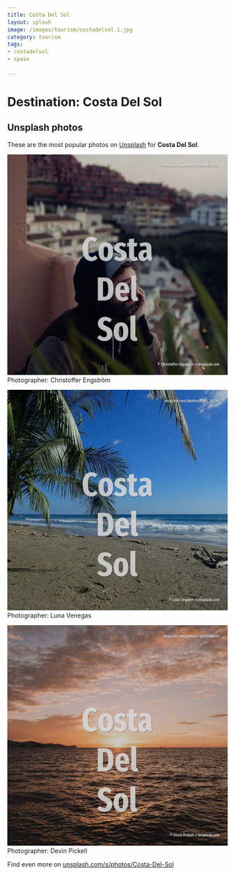 ```yaml
---
title: Costa Del Sol
layout: splash
image: /images/tourism/costadelsol.1.jpg
category: tourism
tags:
- costadelsol
- spain

---
```

# Destination: Costa Del Sol



 
## Unsplash photos
These are the most popular photos on [Unsplash](https://unsplash.com) for **Costa Del Sol**.
 
![Costa Del Sol](/images/tourism/costadelsol.1.jpg)
Photographer:  Christoffer Engström
 
![Costa Del Sol](/images/tourism/costadelsol.2.jpg)
Photographer:  Luna Venegas
 
![Costa Del Sol](/images/tourism/costadelsol.3.jpg)
Photographer:  Devin Pickell
 
Find even more on [unsplash.com/s/photos/Costa-Del-Sol](https://unsplash.com/s/photos/Costa-Del-Sol)
 
